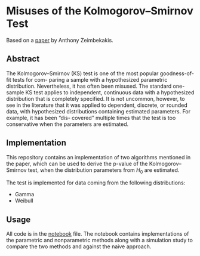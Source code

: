 # Misuses of the Kolmogorov–Smirnov Test

Based on a [paper](https://digitalcommons.lib.uconn.edu/cgi/viewcontent.cgi?article=1900&context=srhonors_theses) by Anthony Zeimbekakis.

## Abstract

The Kolmogorov–Smirnov (KS) test is one of the most popular goodness-of-fit tests for com-
paring a sample with a hypothesized parametric distribution. Nevertheless, it has often
been misused. The standard one-sample KS test applies to independent, continuous data
with a hypothesized distribution that is completely specified. It is not uncommon, however,
to see in the literature that it was applied to dependent, discrete, or rounded data, with
hypothesized distributions containing estimated parameters. For example, it has been “dis-
covered” multiple times that the test is too conservative when the parameters are estimated.

## Implementation

This repository contains an implementation of two algorithms mentioned in the paper, which can be used to derive the p-value of the Kolmogorov–Smirnov test, when the distribution parameters from $H_0$ are estimated.

The test is implemented for data coming from the following distributions:

- Gamma
- Weibull

## Usage

All code is in the [notebook](main.ipynb) file. The notebook contains implementations of the parametric and nonparametric methods along with a simulation study to compare the two methods and against the naive approach.
